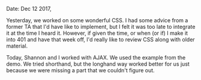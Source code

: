 Date: Dec 12 2017, 

Yesterday, we worked on some wonderful CSS. I had some advice from a former TA that I'd have like to implement, but I felt it was too late to integrate it at the time I heard it. However, if given the time, or when (or if) I make it into 401 and have that week off, I'd really like to review CSS along with older material. 

Today, Shannon and I worked with AJAX. We used the example from the demo. We tried shorthand, but the longhand way worked better for us just because we were missing a part that we couldn't figure out. 